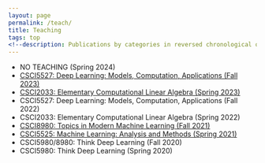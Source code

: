 ```yaml
---
layout: page
permalink: /teach/
title: Teaching
tags: top
<!--description: Publications by categories in reversed chronological order. -->
---
```


- NO TEACHING  (Spring 2024)
- [CSCI5527: Deep Learning: Models, Computation, Applications (Fall 2023)](DL-Fall-2023)
- [CSCI2033: Elementary Computational Linear Algebra (Spring 2023)](LA-Spring-2023)
- CSCI5527: Deep Learning: Models, Computation, Applications (Fall 2022)
- CSCI2033: Elementary Computational Linear Algebra (Spring 2022)
- [CSCI8980: Topics in Modern Machine Learning (Fall 2021)](TMML-Fall-2021)
- [CSCI5525: Machine Learning: Analysis and Methods (Spring 2021)](ML-Spring-2021)
- CSCI5980/8980: Think Deep Learning (Fall 2020)
- CSCI5980: Think Deep Learning (Spring 2020)
